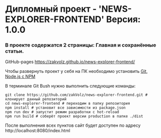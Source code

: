 # Дипломный проект - 'NEWS-EXPLORER-FRONTEND' Версия: 1.0.0

### В проекте содержатся 2 страницы: Главная и сохранённые статьи.

GitHub-pages https://zakvolz.github.io/news-explorer-frontend/

Чтобы развернуть проект у себя на ПК необходимо установить [Git](https://git-scm.com/), [Node.js с NPM](https://nodejs.org/en/)

В терминале Git Bush нужно выполнить следующие команды:
```
git clone https://github.com/zakVolz/news-explorer-frontend.git # клонирует данный репозиторий
cd news-explorer-frontend # переходим в папку репозитория
npm install # установит все зависимости из package.json
npm run dev # запустит режим разработки с hot-reload
npm run build # соберёт проект версии production в папке ./dist
```

После выполнения всех пунктов сайт будет доступен по адресу http://localhost:8080/index.html
